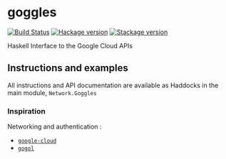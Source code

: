 # goggles

[![Build Status](https://travis-ci.org/ocramz/goggles.png)](https://travis-ci.org/ocramz/goggles) [![Hackage version](https://img.shields.io/hackage/v/goggles.svg?label=Hackage)](https://hackage.haskell.org/package/goggles) [![Stackage version](https://www.stackage.org/package/goggles/badge/lts?label=Stackage)](https://www.stackage.org/package/goggles)


Haskell Interface to the Google Cloud APIs


## Instructions and examples

All instructions and API documentation are available as Haddocks in the main module, `Network.Goggles`


### Inspiration

Networking and authentication :

* [`google-cloud`](hackage.haskell.org/package/google-cloud)
* [`gogol`](hackage.haskell.org/package/gogol)



